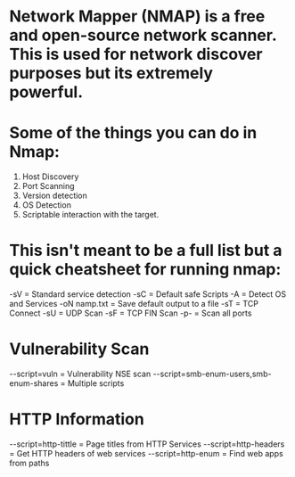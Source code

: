 # Network Mapper (NMAP) is a free and open-source network scanner. This is used for network discover purposes but its extremely powerful.

# Some of the things you can do in Nmap:

1. Host Discovery
2. Port Scanning
3. Version detection
4. OS Detection
5. Scriptable interaction with the target.


# This isn't meant to be a full list but a quick cheatsheet for running nmap:

-sV = Standard service detection
-sC = Default safe Scripts
-A = Detect OS and Services
-oN namp.txt = Save default output to a file
-sT = TCP Connect 
-sU = UDP Scan
-sF = TCP FIN Scan
-p- = Scan all ports

# Vulnerability Scan 

--script=vuln = Vulnerability NSE scan
--script=smb-enum-users,smb-enum-shares = Multiple scripts

# HTTP Information

--script=http-tittle = Page titles from HTTP Services
--script=http-headers = Get HTTP headers of web services 
--script=http-enum = Find web apps from paths
